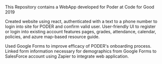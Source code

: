 This Repository contains a WebApp developed for Poder at Code for Good 2019

Created website using react, authenticated with a text to a phone number to login into site for PODER and confirm valid user. User-friendly UI to register or login into existing account features pages, grades, attendance, calendar, policies, and azure map-based resource guide.

Used Google Forms to improve efficacy of PODER's onboarding process. Linked form information necessary for demographics from Google Forms to SalesForce account using Zapier to integrate web application. 
